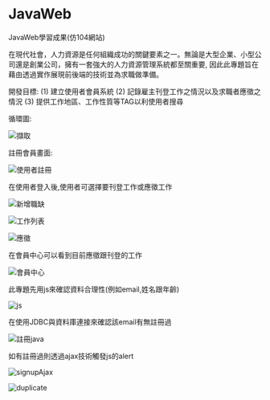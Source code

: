 # JavaWeb
JavaWeb學習成果(仿104網站)

在現代社會，人力資源是任何組織成功的關鍵要素之一。無論是大型企業、小型公司還是創業公司，擁有一套強大的人力資源管理系統都至關重要,
因此此專題旨在藉由透過實作展現前後端的技術並為求職做準備。

開發目標:
    (1) 建立使用者會員系統
    (2) 記錄雇主刊登工作之情況以及求職者應徵之情況
    (3) 提供工作地區、工作性質等TAG以利使用者搜尋


循環圖:




![擷取](https://github.com/junior155235/JavaWeb/assets/138016054/21392fdd-675a-4c15-9b36-f14170cf122b)

註冊會員畫面:

![使用者註冊](https://github.com/junior155235/JavaWeb/assets/138016054/28017270-fbd4-493a-a51a-73907509be2d)


在使用者登入後,使用者可選擇要刊登工作或應徵工作


![新增職缺](https://github.com/junior155235/JavaWeb/assets/138016054/99bd3edb-6a77-4a15-aa71-e392215bdf2c)

![工作列表](https://github.com/junior155235/JavaWeb/assets/138016054/8ca9fcff-55b6-4799-8f9f-55b34f296507)

![應徵](https://github.com/junior155235/JavaWeb/assets/138016054/185bfb09-1909-49b4-b39e-d0f5b5bf55f2)

在會員中心可以看到目前應徵跟刊登的工作

![會員中心](https://github.com/junior155235/JavaWeb/assets/138016054/90443a4f-b1cf-4abb-9772-974aa410873b)

此專題先用js來確認資料合理性(例如email,姓名跟年齡)

![js](https://github.com/junior155235/JavaWeb/assets/138016054/c58e475a-29a6-4ed2-8812-1856c2eef05f)

在使用JDBC與資料庫連接來確認該email有無註冊過

![註冊java](https://github.com/junior155235/JavaWeb/assets/138016054/bc826f89-ee1b-4725-a9c7-e79b3747f1e9)

如有註冊過則透過ajax技術觸發js的alert

![signupAjax](https://github.com/junior155235/JavaWeb/assets/138016054/b53b68d1-328c-479f-9c60-19dd3ca15a0e)


![duplicate](https://github.com/junior155235/JavaWeb/assets/138016054/2c01da43-ef0d-4789-85f3-8427f3784704)

